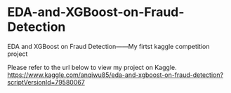 # EDA-and-XGBoost-on-Fraud-Detection
EDA and XGBoost on Fraud Detection——My firtst kaggle competition project

Please refer to the url below to view my project on Kaggle.
https://www.kaggle.com/anqiwu85/eda-and-xgboost-on-fraud-detection?scriptVersionId=79580067
